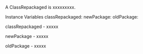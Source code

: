 A ClassRepackaged is xxxxxxxxx.Instance Variables	classRepackaged:		<Object>	newPackage:		<Object>	oldPackage:		<Object>classRepackaged	- xxxxxnewPackage	- xxxxxoldPackage	- xxxxx